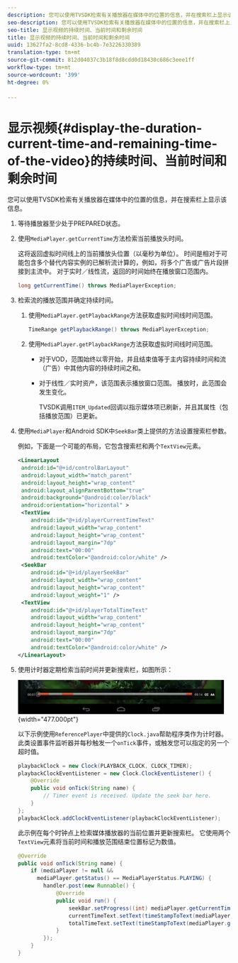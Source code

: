 ```yaml
---
description: 您可以使用TVSDK检索有关播放器在媒体中的位置的信息，并在搜索栏上显示该信息。
seo-description: 您可以使用TVSDK检索有关播放器在媒体中的位置的信息，并在搜索栏上显示该信息。
seo-title: 显示视频的持续时间、当前时间和剩余时间
title: 显示视频的持续时间、当前时间和剩余时间
uuid: 13627fa2-8cd8-4336-bc4b-7e3226330389
translation-type: tm+mt
source-git-commit: 812d04037c3b18f8d8cdd0d18430c686c3eee1ff
workflow-type: tm+mt
source-wordcount: '399'
ht-degree: 0%

---
```



# 显示视频{#display-the-duration-current-time-and-remaining-time-of-the-video}的持续时间、当前时间和剩余时间

您可以使用TVSDK检索有关播放器在媒体中的位置的信息，并在搜索栏上显示该信息。

1. 等待播放器至少处于PREPARED状态。
1. 使用`MediaPlayer.getCurrentTime`方法检索当前播放头时间。

   这将返回虚拟时间线上的当前播放头位置（以毫秒为单位）。 时间是相对于可能包含多个替代内容实例的已解析流计算的，例如，将多个广告或广告片段拼接到主流中。 对于实时／线性流，返回的时间始终在播放窗口范围内。

   ```java
   long getCurrentTime() throws MediaPlayerException;
   ```

1. 检索流的播放范围并确定持续时间。
   1. 使用`MediaPlayer.getPlaybackRange`方法获取虚拟时间线时间范围。

      ```java
      TimeRange getPlaybackRange() throws MediaPlayerException;
      ```

   1. 使用`MediaPlayer.getPlaybackRange`方法获取虚拟时间线时间范围。

      * 对于VOD，范围始终以零开始，并且结束值等于主内容持续时间和流（广告）中其他内容的持续时间之和。
      * 对于线性／实时资产，该范围表示播放窗口范围。 播放时，此范围会发生变化。

         TVSDK调用`ITEM_Updated`回调以指示媒体项已刷新，并且其属性（包括播放范围）已更新。

1. 使用`MediaPlayer`和Android SDK中`SeekBar`类上提供的方法设置搜索栏参数。

   例如，下面是一个可能的布局，它包含搜索栏和两个`TextView`元素。

   ```xml
   <LinearLayout 
    android:id="@+id/controlBarLayout" 
    android:layout_width="match_parent" 
    android:layout_height="wrap_content" 
    android:layout_alignParentBottom="true" 
    android:background="@android:color/black" 
    android:orientation="horizontal" > 
    <TextView 
       android:id="@+id/playerCurrentTimeText" 
       android:layout_width="wrap_content" 
       android:layout_height="wrap_content" 
       android:layout_margin="7dp" 
       android:text="00:00" 
       android:textColor="@android:color/white" /> 
    <SeekBar 
       android:id="@+id/playerSeekBar" 
       android:layout_width="wrap_content" 
       android:layout_height="wrap_content" 
       android:layout_weight="1" /> 
    <TextView 
       android:id="@+id/playerTotalTimeText" 
       android:layout_width="wrap_content" 
       android:layout_height="wrap_content" 
       android:layout_margin="7dp" 
       android:text="00:00" 
       android:textColor="@android:color/white" /> 
   </LinearLayout>
   ```

1. 使用计时器定期检索当前时间并更新搜索栏，如图所示：

   <!--<a id="fig_689CEDDD02094C0C8E91C5195F8EAD3F"></a>-->

   ![](assets/seek-bar.jpg){width=&quot;477.000pt&quot;}

   以下示例使用`ReferencePlayer`中提供的`Clock.java`帮助程序类作为计时器。 此类设置事件监听器并每秒触发一个`onTick`事件，或触发您可以指定的另一个超时值。

   ```java
   playbackClock = new Clock(PLAYBACK_CLOCK, CLOCK_TIMER); 
   playbackClockEventListener = new Clock.ClockEventListener() { 
       @Override 
       public void onTick(String name) { 
           // Timer event is received. Update the seek bar here. 
       } 
   }; 
   playbackClock.addClockEventListener(playbackClockEventListener);
   ```

   此示例在每个时钟点上检索媒体播放器的当前位置并更新搜索栏。 它使用两个`TextView`元素将当前时间和播放范围结束位置标记为数值。

   ```java
   @Override 
   public void onTick(String name) { 
       if (mediaPlayer != null &&  
         mediaPlayer.getStatus() == MediaPlayerStatus.PLAYING) { 
           handler.post(new Runnable() { 
               @Override 
               public void run() { 
                   seekBar.setProgress((int) mediaPlayer.getCurrentTime()); 
                   currentTimeText.setText(timeStampToText(mediaPlayer.getCurrentTime())); 
                   totalTimeText.setText(timeStampToText(mediaPlayer.getPlaybackRange().getEnd())); 
               } 
           }); 
       } 
   } 
   ```

